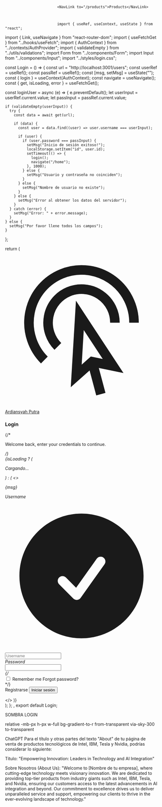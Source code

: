 
                            <NavLink to="/products">Products</NavLink>



                            import { useRef, useContext, useState } from "react";
import { Link, useNavigate } from "react-router-dom";
import { useFetchGet } from "../hooks/useFetch";
import { AuthContext } from "../contexts/AuthProvider";
import { validateEmpty } from "../utils/validations";
import Form from "../components/Form";
import Input from "../components/Input";
import "../styles/login.css";

const Login = () => {
  const url = "http://localhost:3001/users";
  const userRef = useRef();
  const passRef = useRef();
  const [msg, setMsg] = useState("");
  const { login } = useContext(AuthContext);
  const navigate = useNavigate();
  const { get, isLoading, error } = useFetchGet();

  const loginUser = async (e) => {
    e.preventDefault();
    let userInput = userRef.current.value;
    let passInput = passRef.current.value;

    if (validateEmpty(userInput)) {
      try {
        const data = await get(url);

        if (data) {
          const user = data.find((user) => user.username === userInput);

          if (user) {
            if (user.password === passInput) {
              setMsg("Inicio de sesión exitoso!");
              localStorage.setItem("id", user.id);
              setTimeout(() => {
                login();
                navigate("/home");
              }, 1000);
            } else {
              setMsg("Usuario y contraseña no coinciden");
            }
          } else {
            setMsg("Nombre de usuario no existe");
          }
        } else {
          setMsg("Error al obtener los datos del servidor");
        }
      } catch (error) {
        setMsg("Error: " + error.message);
      }
    } else {
      setMsg("Por favor llene todos los campos");
    }
  };

  return (
    <div className="bg-black text-white flex min-h-screen flex-col items-center pt-16 sm:justify-center sm:pt-0">
      <a href="#">
        <div className="text-foreground font-semibold text-2xl tracking-tighter mx-auto flex items-center gap-2">
          <div>
            <svg
              xmlns="http://www.w3.org/2000/svg"
              fill="none"
              viewBox="0 0 24 24"
              stroke-width="1.5"
              stroke="currentColor"
              className="w-6 h-6"
            >
              <path
                strokeLinecap="round"
                strokeLinejoin="round"
                d="M15.042 21.672 13.684 16.6m0 0-2.51 2.225.569-9.47 5.227 7.917-3.286-.672Zm-7.518-.267A8.25 8.25 0 1 1 20.25 10.5M8.288 14.212A5.25 5.25 0 1 1 17.25 10.5"
              />
            </svg>
          </div>
          Ardiansyah Putra
        </div>
      </a>
      <div className="relative mt-12 w-full max-w-lg sm:mt-10">
        <div className="relative -mb-px h-px w-full bg-gradient-to-r from-transparent via-sky-300 to-transparent"></div>
        <div className="mx-5 border dark:border-b-white/50 dark:border-t-white/50 border-b-white/20 sm:border-t-white/20 shadow-[20px_0_20px_20px] shadow-slate-500/10 dark:shadow-white/20 rounded-lg border-white/20 border-l-white/20 border-r-white/20 sm:shadow-sm lg:rounded-xl lg:shadow-none">
          <div className="flex flex-col p-6">
            <h3 className="text-xl font-semibold leading-6 tracking-tighter">Login</h3>
            {/* <p className="mt-1.5 text-sm font-medium text-white/50">
              Welcome back, enter your credentials to continue.
            </p> */}
          </div>
          <div className="p-6 pt-0">
            {isLoading ? (
              <p>Cargando...</p>
            ) : (
              <>
                <p className="mt-1.5 text-sm font-medium text-white/50 py-5">{msg}</p>
                <Form handleSubmit={loginUser}>
                  <div className="group relative rounded-lg border focus-within:border-sky-200 px-3 pb-1.5 pt-2.5 duration-200 focus-within:ring focus-within:ring-sky-300/30">
                    <div className="flex justify-between">
                      <label className="text-xs font-medium text-muted-foreground group-focus-within:text-white text-gray-400">
                        Username
                      </label>
                      <div className="absolute right-3 translate-y-2 text-green-200">
                        <svg
                          xmlns="http://www.w3.org/2000/svg"
                          viewBox="0 0 24 24"
                          fill="currentColor"
                          className="w-6 h-6"
                        >
                          <path
                            fillRule="evenodd"
                            d="M2.25 12c0-5.385 4.365-9.75 9.75-9.75s9.75 4.365 9.75 9.75-4.365 9.75-9.75 9.75S2.25 17.385 2.25 12Zm13.36-1.814a.75.75 0 1 0-1.22-.872l-3.236 4.53L9.53 12.22a.75.75 0 0 0-1.06 1.06l2.25 2.25a.75.75 0 0 0 1.14-.094l3.75-5.25Z"
                            clipRule="evenodd"
                          />
                        </svg>
                      </div>
                    </div>
                    <input
                      type="text"
                      ref={userRef}
                      name="username"
                      placeholder="Username"
                      autoComplete="off"
                      className="block w-full border-0 bg-transparent p-0 text-sm file:my-1 file:rounded-full file:border-0 file:bg-accent file:px-4 file:py-2 file:font-medium placeholder:text-muted-foreground/90 focus:outline-none focus:ring-0 sm:leading-7 text-foreground"
                    />
                  </div>
                  <div className="mt-4">
                    <div className="group relative rounded-lg border focus-within:border-sky-200 px-3 pb-1.5 pt-2.5 duration-200 focus-within:ring focus-within:ring-sky-300/30">
                      <div className="flex justify-between">
                        <label className="text-xs font-medium text-muted-foreground group-focus-within:text-white text-gray-400">
                          Password
                        </label>
                      </div>
                      <div className="flex items-center">
                        <input
                          type="password"
                          ref={passRef}
                          name="password"
                          className="block w-full border-0 bg-transparent p-0 text-sm file:my-1 placeholder:text-muted-foreground/90 focus:outline-none focus:ring-0 focus:ring-teal-500 sm:leading-7 text-foreground"
                        />
                      </div>
                    </div>
                  </div>
                  {/* <div className="mt-4 flex items-center justify-between">
                    <label className="flex items-center gap-2">
                      <input
                        type="checkbox"
                        name="remember"
                        className="outline-none focus:outline focus:outline-sky-300"
                      />
                      <span className="text-xs">Remember me</span>
                    </label>
                    <Link
                      to="/forgot-password"
                      className="text-sm font-medium text-foreground underline"
                    >
                      Forgot password?
                    </Link>
                  </div> */}
                  <div className="mt-4 flex items-center justify-end gap-x-2">
                    <Link
                      to="/signup"
                      className="inline-flex items-center justify-center rounded-md text-sm font-medium transition-all focus-visible:outline-none focus-visible:ring-2 focus-visible:ring-ring focus-visible:ring-offset-2 disabled:pointer-events-none disabled:opacity-50 hover:bg-accent hover:ring hover:ring-white h-10 px-4 py-2 duration-200"
                    >
                      Registrarse
                    </Link>
                    <button
                      className="font-semibold hover:bg-black hover:text-white hover:ring hover:ring-white transition duration-300 inline-flex items-center justify-center rounded-md text-sm focus-visible:outline-none focus-visible:ring-2 focus-visible:ring-offset-2 disabled:pointer-events-none disabled:opacity-50 bg-white text-black h-10 px-4 py-2"
                      type="submit"
                    >
                      Iniciar sesión
                    </button>
                  </div>
                </Form>
              </>
            )}
          </div>
        </div>
      </div>
    </div>
  );
};
,
export default Login;








SOMBRA LOGIN

relative -mb-px h-px w-full bg-gradient-to-r from-transparent via-sky-300 to-transparent




ChatGPT
Para el título y otras partes del texto "About" de tu página de venta de productos tecnológicos de Intel, IBM, Tesla y Nvidia, podrías considerar lo siguiente:

Título:
"Empowering Innovation: Leaders in Technology and AI Integration"

Sobre Nosotros (About Us):
"Welcome to [Nombre de tu empresa], where cutting-edge technology meets visionary innovation. We are dedicated to providing top-tier products from industry giants such as Intel, IBM, Tesla, and Nvidia, ensuring our customers access to the latest advancements in AI integration and beyond. Our commitment to excellence drives us to deliver unparalleled service and support, empowering our clients to thrive in the ever-evolving landscape of technology."